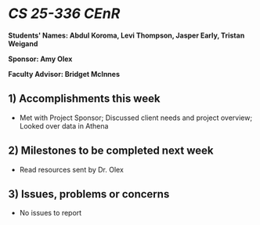 # *CS 25-336 CEnR*

**Students' Names: Abdul Koroma, Levi Thompson, Jasper Early, Tristan Weigand**

**Sponsor: Amy Olex**

**Faculty Advisor: Bridget McInnes**

## 1) Accomplishments this week ##
- Met with Project Sponsor; Discussed client needs and project overview; Looked over data in Athena

## 2) Milestones to be completed next week ##
- Read resources sent by Dr. Olex

## 3) Issues, problems or concerns ##
- No issues to report
